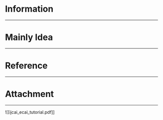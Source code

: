 # Information
---


# Mainly Idea
---


# Reference
---


# Attachment
---
![[ijcai_ecai_tutorial.pdf]]